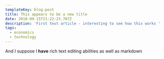 ```yaml
---
templateKey: blog-post
title: This appears to be a new title
date: 2018-09-15T21:22:23.707Z
description: 'First test article - interesting to see how this works '
tags:
  - economics
  - technology
---
```

And I suppose I **have** rich text editing abilities as well as markdown

#
